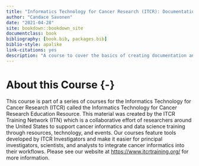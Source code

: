 ```yaml
--- 
title: "Informatics Technology for Cancer Research (ITCR): Documentation and Usability"
author: "Candace Savonen"
date: "2021-04-28"
site: bookdown::bookdown_site
documentclass: book
bibliography: [book.bib, packages.bib]
biblio-style: apalike
link-citations: yes
description: "A course to cover the basics of creating documentation and tutorials to maximize the usability of ITCR tools."
---
```





# About this Course {-}

This course is part of a series of courses for the Informatics Technology for Cancer Research (ITCR) called the Informatics Technology for Cancer Research Education Resource. 
This material was created by the ITCR Training Network (ITN)  which is a collaborative effort of researchers around the United States to support cancer informatics and data science training through resources, technology, and events. 
Our courses feature tools developed by ITCR Investigators and make it easier for principal investigators, scientists, and analysts to integrate cancer informatics into their workflows. Please see our website at https://www.itcrtraining.org/ for more information.

